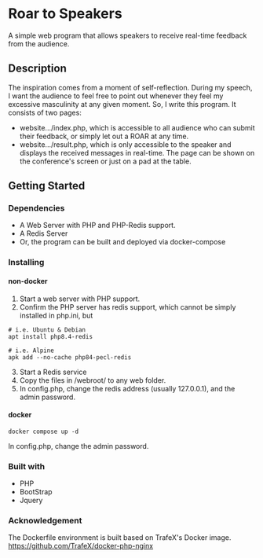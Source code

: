 # Roar to Speakers
A simple web program that allows speakers to receive real-time feedback from the audience.

## Description

The inspiration comes from a moment of self-reflection. During my speech, I want the audience to feel free to point out whenever they feel my excessive masculinity at any given moment. So, I write this program. It consists of two pages:

- website.../index.php, which is accessible to all audience who can submit their feedback, or simply let out a ROAR at any time.
- website.../result.php, which is only accessible to the speaker and displays the received messages in real-time. The page can be shown on the conference's screen or just on a pad at the table.

## Getting Started

### Dependencies

* A Web Server with PHP and PHP-Redis support.
* A Redis Server
* Or, the program can be built and deployed via docker-compose

### Installing

#### non-docker

1. Start a web server with PHP support.
2. Confirm the PHP server has redis support, which cannot be simply installed in php.ini, but

```
# i.e. Ubuntu & Debian
apt install php8.4-redis

# i.e. Alpine
apk add --no-cache php84-pecl-redis
```

3. Start a Redis service
4. Copy the files in /webroot/ to any web folder.
5. In config.php, change the redis address (usually 127.0.0.1), and the admin password.

#### docker 

```
docker compose up -d
```
In config.php, change the admin password.

### Built with
- PHP
- BootStrap
- Jquery

### Acknowledgement

The Dockerfile environment is built based on TrafeX's Docker image.
https://github.com/TrafeX/docker-php-nginx